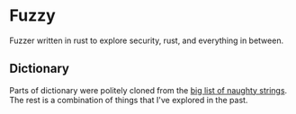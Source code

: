# Fuzzy

Fuzzer written in rust to explore security, rust, and everything in between.

## Dictionary

Parts of dictionary were politely cloned from the [big list of naughty strings](https://github.com/minimaxir/big-list-of-naughty-strings/).
The rest is a combination of things that I've explored in the past.
